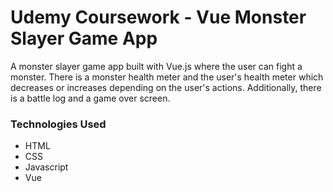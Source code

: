 # Udemy Coursework - Vue Monster Slayer Game App
A monster slayer game app built with Vue.js where the user can fight a monster. There is a monster health meter and the user's health meter which decreases or increases depending on the user's actions. Additionally, there is a battle log and a game over screen.

### Technologies Used
- HTML
- CSS
- Javascript
- Vue